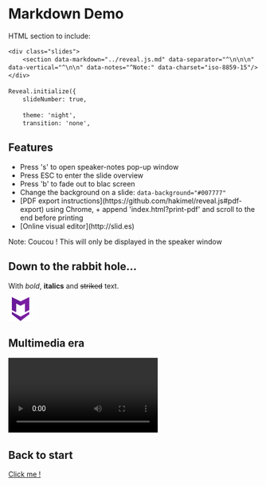 # Markdown Demo

HTML section to include:

    <div class="slides">
        <section data-markdown="../reveal.js.md" data-separator="^\n\n\n" data-vertical="^\n\n" data-notes="^Note:" data-charset="iso-8859-15"/>
    </div>

    Reveal.initialize({
        slideNumber: true,

        theme: 'night',
        transition: 'none',



## Features

<ul>
    <li class="fragment">Press 's' to open speaker-notes pop-up window</li>
    <li class="fragment">Press ESC to enter the slide overview</li>
    <li class="fragment">Press 'b' to fade out to blac screen</li>
    <li class="fragment">Change the background on a slide: <code>data-background="#007777"</code></li>
    <li class="fragment">[PDF export instructions](https://github.com/hakimel/reveal.js#pdf-export) using Chrome, + append 'index.html?print-pdf' and scroll to the end before printing</li>
    <li class="fragment">[Online visual editor](http://slid.es)</em></li>
</ul>

Note: Coucou ! This will only be displayed in the speaker window


## Down to the rabbit hole...

With *bold*, **italics** and ~~striked~~ text.

![alt text](https://github.com/adam-p/markdown-here/raw/master/src/common/images/icon48.png "Logo Title Text 1")


## Multimedia era

<video data-autoplay src="http://clips.vorwaerts-gmbh.de/big_buck_bunny.mp4"></video>


## Back to start

<a href="#/">Click me !</a>
